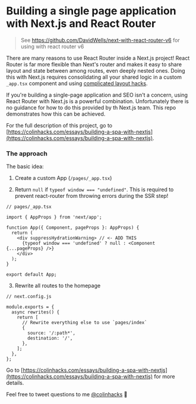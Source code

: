 # Building a single page application with Next.js and React Router

> See https://github.com/DavidWells/next-with-react-router-v6 for using with react router v6

There are many reasons to use React Router inside a Next.js project! React Router is far more flexible than Next's router and makes it easy to share layout and state between among routes, even deeply nested ones. Doing this with Next.js requires consolidating all your shared logic in a custom `_app.tsx` component and using [complicated layout hacks](https://adamwathan.me/2019/10/17/persistent-layout-patterns-in-nextjs/).

If you're building a single-page application and SEO isn't a concern, using React Router with Next.js is a powerful combination. Unfortunately there is no guidance for how to do this provided by th Next.js team. This repo demonstrates how this can be achieved.

For the full description of this project, go to [https://colinhacks.com/essays/building-a-spa-with-nextjs](https://colinhacks.com/essays/building-a-spa-with-nextjs).

### The approach

The basic idea:

1. Create a custom App (`/pages/_app.tsx`)

2. Return `null` if `typeof window === "undefined"`. This is required to prevent react-router from throwing errors during the SSR step!

```tsx
// pages/_app.tsx

import { AppProps } from 'next/app';

function App({ Component, pageProps }: AppProps) {
  return (
    <div suppressHydrationWarning> // <- ADD THIS
      {typeof window === 'undefined' ? null : <Component {...pageProps} />}
    </div>
  );
}

export default App;
```

3. Rewrite all routes to the homepage

```tsx
// next.config.js

module.exports = {
  async rewrites() {
    return [
      // Rewrite everything else to use `pages/index`
      {
        source: '/:path*',
        destination: '/',
      },
    ];
  },
};
```

Go to [https://colinhacks.com/essays/building-a-spa-with-nextjs](https://colinhacks.com/essays/building-a-spa-with-nextjs) for more details.

Feel free to tweet questions to me [@colinhacks](https://twitter.com/colinhacks) 🤙
